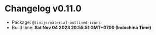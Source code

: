 # Changelog v0.11.0

- Package: `@tinijs/material-outlined-icons`
- Build time: **Sat Nov 04 2023 20:55:51 GMT+0700 (Indochina Time)**

